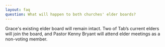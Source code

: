 ```yaml
---
layout: faq
question: What will happen to both churches' elder boards? 
---
```

Grace's existing elder board will remain intact.  Two of Tab’s current elders will join the board, and Pastor Kenny Bryant will attend elder meetings as a non-voting member.  